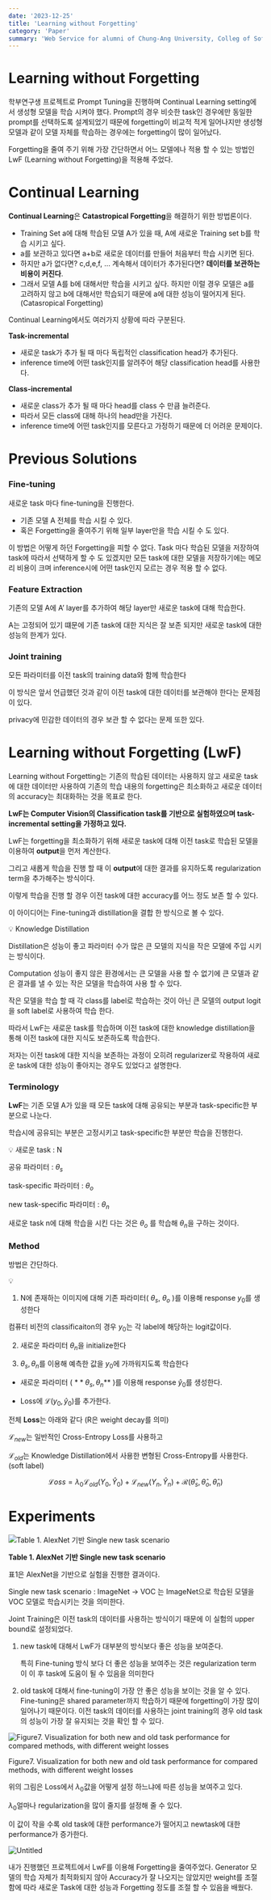 ```yaml
---
date: '2023-12-25'
title: 'Learning without Forgetting'
category: 'Paper'
summary: 'Web Service for alumni of Chung-Ang University, Colleg of Software'
---
```


# Learning without Forgetting

학부연구생 프로젝트로 Prompt Tuning을 진행하며 Continual Learning setting에서 생성형 모델을 학습 시켜야 했다. Prompt의 경우 비슷한 task인 경우에만 동일한 prompt를 선택하도록 설계되었기 때문에 forgetting이 비교적 적게 일어나지만 생성형 모델과 같이 모델 자체를 학습하는 경우에는 forgetting이 많이 일어났다.

Forgetting을 줄여 주기 위해 가장 간단하면서 어느 모델에나 적용 할 수 있는 방법인 LwF (Learning without Forgetting)을 적용해 주었다.

# Continual Learning

**Continual Learning**은 **Catastropical Forgetting**을 해결하기 위한 방법론이다.

- Training Set a에 대해 학습된 모델 A가 있을 때, A에 새로운 Training set b를 학습 시키고 싶다.
- a를 보관하고 있다면 a+b로 새로운 데이터를 만들어 처음부터 학습 시키면 된다.
- 하지만 a가 없다면? c,d,e,f, … 계속해서 데이터가 추가된다면? **데이터를 보관하는 비용이 커진다**.
- 그래서 모델 A를 b에 대해서만 학습을 시키고 싶다. 하지만 이럴 경우 모델은 a를 고려하지 않고 b에 대해서만 학습되기 때문에 a에 대한 성능이 떨어지게 된다. (Catasropical Forgetting)

Continual Learning에서도 여러가지 상황에 따라 구분된다.

**Task-incremental**

- 새로운 task가 추가 될 때 마다 독립적인 classification head가 추가된다.
- inference time에 어떤 task인지를 알려주어 해당 classification head를 사용한다.

**Class-incremental**

- 새로운 class가 추가 될 때 마다 head를 class 수 만큼 늘려준다.
- 따라서 모든 class에 대해 하나의 head만을 가진다.
- inference time에 어떤 task인지를 모른다고 가정하기 때문에 더 어려운 문제이다.

# Previous Solutions

### **Fine-tuning**

새로운 task 마다 fine-tuning을 진행한다.

- 기존 모델 A 전체를 학습 시킬 수 있다.
- 혹은 Forgetting을 줄여주기 위해 일부 layer만을 학습 시킬 수 도 있다.

이 방법은 어떻게 하던 Forgetting을 피할 수 없다. Task 마다 학습된 모델을 저장하여 task에 따라서 선택하게 할 수 도 있겠지만 모든 task에 대한 모델을 저장하기에는 메모리 비용이 크며 inference시에 어떤 task인지 모르는 경우 적용 할 수 없다.

### **Feature Extraction**

기존의 모델 A에 A’ layer를 추가하여 해당 layer만 새로운 task에 대해 학습한다.

A는 고정되어 있기 떄문에 기존 task에 대한 지식은 잘 보존 되지만 새로운 task에 대한 성능의 한계가 있다.

### **Joint training**

모든 파라미터를 이전 task의 training data와 함께 학습한다

이 방식은 앞서 언급했던 것과 같이 이전 task에 대한 데이터를 보관해야 한다는 문제점이 있다.

privacy에 민감한 데이터의 경우 보관 할 수 없다는 문제 또한 있다.

# Learning without Forgetting (LwF)

Learning without Forgetting는 기존의 학습된 데이터는 사용하지 않고 새로운 task에 대한 데이터만 사용하여 기존의 학습 내용의 forgetting은 최소화하고 새로운 데이터의 accuracy는 최대화하는 것을 목표로 한다.

**LwF는 Computer Vision의 Classification task를 기반으로 실험하였으며 task-incremental setting을 가정하고 있다.**

LwF는 forgetting을 최소화하기 위해 새로운 task에 대해 이전 task로 학습된 모델을 이용하여 **output**을 먼저 계산한다.

그리고 새롭게 학습을 진행 할 때 이 **output**에 대한 결과를 유지하도록 regularization term을 추가해주는 방식이다.

이렇게 학습을 진행 할 경우 이전 task에 대한 accuracy를 어느 정도 보존 할 수 있다.

이 아이디어는 Fine-tuning과 distillation을 결합 한 방식으로 볼 수 있다.

<aside>
💡 Knowledge Distillation

Distillation은 성능이 좋고 파라미터 수가 많은 큰 모델의 지식을 작은 모델에 주입 시키는 방식이다.

Computation 성능이 좋지 않은 환경에서는 큰 모델을 사용 할 수 없기에 큰 모델과 같은 결과를 낼 수 있는 작은 모델을 학습하여 사용 할 수 있다.

작은 모델을 학습 할 때 각 class를 label로 학습하는 것이 아닌 큰 모델의 output logit을 soft label로 사용하여 학습 한다.

</aside>

따라서 LwF는 새로운 task를 학습하며 이전 task에 대한 knowledge distillation을 통해 이전 task에 대한 지식도 보존하도록 학습한다.

저자는 이전 task에 대한 지식을 보존하는 과정이 오히려 regularizer로 작용하여 새로운 task에 대한 성능이 좋아지는 경우도 있었다고 설명한다.

### **Terminology**

**LwF**는 기존 모델 A가 있을 때 모든 task에 대해 공유되는 부분과 task-specific한 부분으로 나눈다.

학습시에 공유되는 부분은 고정시키고 task-specific한 부분만 학습을 진행한다.

<aside>
💡 새로운 task : N

공유 파라미터 : $\theta_s$

task-specific 파라미터 : $\theta_o$

new task-specific 파라미터 : $\theta_n$

</aside>

새로운 task n에 대해 학습을 시킨 다는 것은 $\theta_o$ 를 학습해 $\theta_n$을 구하는 것이다.

### **Method**

방법은 간단하다.

<aside>
💡

1. N에 존재하는 이미지에 대해 기존 파라미터( $\theta_s$, $\theta_o$ )를 이용해 response $y_0$를 생성한다

컴퓨터 비전의 classificaiton의 경우 $y_0$는 각 label에 해당하는 logit값이다.

2. 새로운 파라미터 $\theta_n$을 initialize한다

3. $\theta_s, \theta_n$를 이용해 예측한 값을 $y_0$에 가까워지도록 학습한다

- 새로운 파라미터 ( $**\theta_s, \theta_n$\*\* )를 이용해 response $\hat y_0$를 생성한다.

- Loss에 $\mathcal L(y_0,\hat y_0)$를 추가한다.

</aside>

전체 **Loss**는 아래와 같다 (R은 weight decay를 의미)

$\mathcal L_{new}$는 일반적인 Cross-Entropy Loss를 사용하고

$\mathcal L_{old}$는 Knowledge Distillation에서 사용한 변형된 Cross-Entropy를 사용한다. (soft label)

$$
\mathcal Loss = \lambda_0  \mathcal{L}_{old} (Y_0, \hat Y_0) + \mathcal{L}_{new} (Y_{n}, \hat Y_{n}) + \mathcal R(\hat \theta_s, \hat \theta_o, \hat \theta_n)
$$

# Experiments

![**Table 1. AlexNet 기반 Single new task scenario**](../../static/img/lwf_table1.png)

**Table 1. AlexNet 기반 Single new task scenario**

표1은 AlexNet을 기반으로 실험을 진행한 결과이다.

Single new task scenario : ImageNet → VOC 는 ImageNet으로 학습된 모델을 VOC 모델로 학습시키는 것을 의미한다.

Joint Training은 이전 task의 데이터를 사용하는 방식이기 때문에 이 실험의 upper bound로 설정되었다.

1. new task에 대해서 LwF가 대부분의 방식보다 좋은 성능을 보여준다.

   특히 Fine-tuning 방식 보다 더 좋은 성능을 보여주는 것은 regularization term이 이 후 task에 도움이 될 수 있음을 의미한다

2. old task에 대해서 fine-tuning이 가장 안 좋은 성능을 보이는 것을 알 수 있다. Fine-tuning은 shared parameter까지 학습하기 때문에 forgetting이 가장 많이 일어나기 때문이다.
   이전 task의 데이터를 사용하는 joint training의 경우 old task의 성능이 가장 잘 유지되는 것을 확인 할 수 있다.

![Figure7. Visualization for both new and old task performance for compared methods, with different weight losses](../../static/img/lwf_figure7.png)

Figure7. Visualization for both new and old task performance for compared methods, with different weight losses

위의 그림은 Loss에서 $\lambda_0$값을 어떻게 설정 하느냐에 따른 성능을 보여주고 있다.

$\lambda_0$얼마나 regularization을 많이 줄지를 설정해 줄 수 있다.

이 값이 작을 수록 old task에 대한 performance가 떨어지고 newtask에 대한 performance가 증가한다.

![Untitled](../../static/img/lwf_myresult.png)

내가 진행했던 프로젝트에서 LwF를 이용해 Forgetting을 줄여주었다. Generator 모델의 학습 자체가 최적화되지 않아 Accuracy가 잘 나오지는 않았지만 weight를 조절함에 따라 새로운 Task에 대한 성능과 Forgetting 정도를 조절 할 수 있음을 배웠다.
